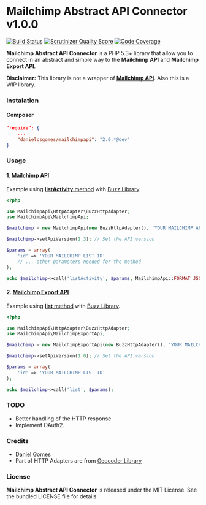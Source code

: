  Mailchimp Abstract API Connector v1.0.0
========================================

[![Build Status](https://travis-ci.org/danielcsgomes/MailchimpApi.png?branch=master)](https://travis-ci.org/danielcsgomes/MailchimpApi) [![Scrutinizer Quality Score](https://scrutinizer-ci.com/g/danielcsgomes/MailchimpApi/badges/quality-score.png?s=435ce0fae0b07d7c445af8f67125f537c10f20e5)](https://scrutinizer-ci.com/g/danielcsgomes/MailchimpApi/) [![Code Coverage](https://scrutinizer-ci.com/g/danielcsgomes/MailchimpApi/badges/coverage.png?s=9aba2cb57afa875a6f7006f2bfbdb856ab3135a2)](https://scrutinizer-ci.com/g/danielcsgomes/MailchimpApi/)

**Mailchimp Abstract API Connector** is a PHP 5.3+ library that allow you to connect in an abstract and simple way to the **Mailchimp API** and **Mailchimp Export API**.

**Disclaimer:** This library is not a wrapper of [**Mailchimp API**](http://apidocs.mailchimp.com/). Also this is a WIP library.


### Instalation

#### Composer

```json
"require": {
    ...
    "danielcsgomes/mailchimpapi": "2.0.*@dev"
}
```

### Usage

#### 1. [Mailchimp API](http://apidocs.mailchimp.com/api/)

Example using [**listActivity** method](http://apidocs.mailchimp.com/api/1.3/listactivity.func.php) with [Buzz Library](https://github.com/kriswallsmith/Buzz).

```php
<?php

use MailchimpApi\HttpAdapter\BuzzHttpAdapter;
use MailchimpApi\MailchimpApi;

$mailchimp = new MailchimpApi(new BuzzHttpAdapter(), 'YOUR MAILCHIMP API KEY');

$mailchimp->setApiVersion(1.3); // Set the API version

$params = array(
    'id' => 'YOUR MAILCHIMP LIST ID'
    // ... other parameters needed for the method
);

echo $mailchimp->call('listActivity', $params, MailchimpApi::FORMAT_JSON);
```

#### 2. [Mailchimp Export API](http://apidocs.mailchimp.com/export/)

Example using [**list** method](http://apidocs.mailchimp.com/export/1.0/list.func.php) with [Buzz Library](https://github.com/kriswallsmith/Buzz).

```php
<?php

use MailchimpApi\HttpAdapter\BuzzHttpAdapter;
use MailchimpApi\MailchimpExportApi;

$mailchimp = new MailchimpExportApi(new BuzzHttpAdapter(), 'YOUR MAILCHIMP API KEY');

$mailchimp->setApiVersion(1.0); // Set the API version

$params = array(
    'id' => 'YOUR MAILCHIMP LIST ID'
);

echo $mailchimp->call('list', $params);
```

### TODO

* Better handling of the HTTP response.
* Implement OAuth2.


### Credits

* [Daniel Gomes](me@danielcsgomes.com)
* Part of HTTP Adapters are from [Geocoder Library](https://github.com/geocoder-php/Geocoder)

### License

**Mailchimp Abstract API Connector** is released under the MIT License. See the bundled LICENSE file for details.
